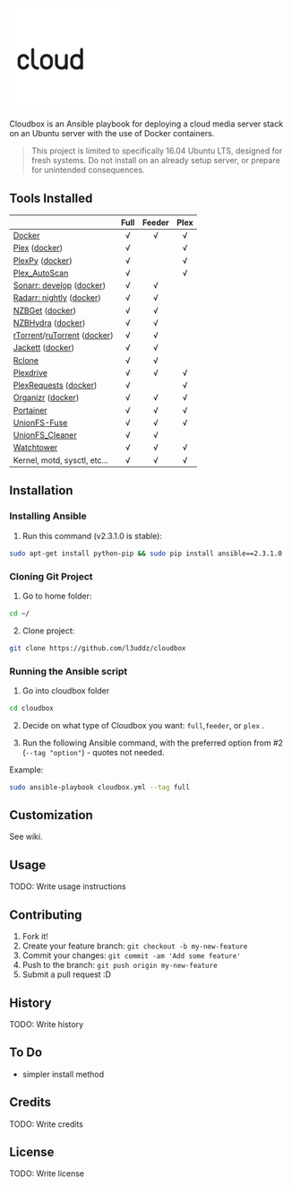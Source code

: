 <img src="cloudbox-animated.gif" loop=infinite width="200" alt="Cloudbox">

Cloudbox is an Ansible playbook for deploying a cloud media server stack on an Ubuntu server with the use of Docker containers.

>This project is limited to specifically 16.04 Ubuntu LTS, designed for fresh systems. Do not install on an already setup server, or prepare for unintended consequences.


## Tools Installed


|                                                                 | Full | Feeder | Plex |
|:--------------------------------------------------------------- |:----:|:------:|:----:|
| [Docker][627bd283]                                              |  √   |   √    |  √   |
| [Plex][10952c53] ([docker][d369f92b])                           |  √   |        |  √   |
| [PlexPy][363c0adc] ([docker][cda70c13])                         |  √   |        |  √   |
| [Plex_AutoScan][96e27fd1]                                       |  √   |        |  √   |
| [Sonarr: develop][8ae81bb6] ([docker][fa005e4a])                         |  √   |   √    |      |
| [Radarr: nightly][8211f62c] ([docker][5f7edfff])                         |  √   |   √    |      |
| [NZBGet][2e2bad08] ([docker][a9b9645e])                         |  √   |   √    |      |
| [NZBHydra][a0cc8c46] ([docker][50ba3cbb])                       |  √   |   √    |      |
| [rTorrent][512b104c]/[ruTorrent][8d6ce857] ([docker][344a7c4b]) |  √   |   √    |      |
| [Jackett][1caa43a0] ([docker][cab1a251])                        |  √   |   √    |      |
| [Rclone][b4cef019]                                              |  √   |   √    |      |
| [Plexdrive][0367302f]                                           |  √   |   √    |  √   |
| [PlexRequests][458fc748] ([docker][0044f8e1])                   |  √   |        |  √   |
| [Organizr][d328b256] ([docker][1e468891])                       |  √   |   √    |  √   |
| [Portainer][726e0b6f]                                           |  √   |   √    |  √   |
| [UnionFS-Fuse][6e8f308f]                                        |  √   |   √    |  √   |
| [UnionFS_Cleaner][f20acc3e]                                     |  √   |   √    |      |
| [Watchtower][a98faaaf]                                          |  √   |   √    |  √   |
| Kernel, motd, sysctl, etc...                                    |  √   |   √    |  √   |

  [627bd283]: https://www.docker.com "Docker"
  [10952c53]: https://www.plex.tv "Plex"
  [d369f92b]: https://github.com/plexinc/pms-docker "Official Docker container for Plex Media Server"
  [363c0adc]: https://github.com/JonnyWong16/plexpy "PlexPy"
  [cda70c13]: https://github.com/linuxserver/docker-plexpy "linuxserver/plexpy"
  [96e27fd1]: https://github.com/l3uddz/plex_autoscan "Plex_AutoScan"
  [8ae81bb6]: https://sonarr.tv "Sonarr"
  [fa005e4a]: https://github.com/linuxserver/docker-sonarr "linuxserver/sonarr"
  [8211f62c]: https://radarr.video "Radarr"
  [5f7edfff]: https://github.com/hotio/docker-radarr "hotio/radarr"
  [2e2bad08]: https://nzbget.net "NZBGet"
  [a9b9645e]: https://github.com/linuxserver/docker-nzbget "linuxserver/nzbget"
  [a0cc8c46]: https://github.com/theotherp/nzbhydra "NZBHydra"
  [50ba3cbb]: https://github.com/linuxserver/docker-hydra "linuxserver/hydra"
  [512b104c]: https://github.com/rakshasa/rtorrent/wiki "rTorrent"
  [8d6ce857]: https://github.com/Novik/ruTorrent "ruTorrent"
  [344a7c4b]: https://github.com/linuxserver/docker-rutorrent "linuxserver/rutorrent"
  [1caa43a0]: https://github.com/Jackett/Jackett "Jackett"
  [cab1a251]: https://github.com/linuxserver/docker-jackett "linuxserver/jackett"
  [b4cef019]: https://rclone.org "Rclone"
  [0367302f]: https://github.com/dweidenfeld/plexdrive "Plexdrive"
  [6e8f308f]: http://manpages.ubuntu.com/manpages/zesty/man8/unionfs.8.html "UnionFS-Fuse"
  [f20acc3e]: https://github.com/l3uddz/unionfs_cleaner "UnionFS_Cleaner"
  [a98faaaf]: https://github.com/v2tec/watchtower "Watchtower"
  [458fc748]: https://github.com/lokenx/plexrequests-meteor "PlexRequests"
  [0044f8e1]: https://github.com/linuxserver/docker-plexrequests "linuxserver/plexrequests"
  [d328b256]: https://github.com/causefx/Organizr "Organizr"
  [1e468891]: https://github.com/linuxserver/docker-organizr "lsiocommunity/organizr"
  [726e0b6f]: https://portainer.io "Portainer"



## Installation

### Installing Ansible

1. Run this command (v2.3.1.0 is stable):
```bash
sudo apt-get install python-pip && sudo pip install ansible==2.3.1.0

```

### Cloning Git Project

1. Go to home folder:

  ```bash
  cd ~/
  ```

2. Clone project:

  ```bash
  git clone https://github.com/l3uddz/cloudbox
  ```

### Running the Ansible script

1. Go into cloudbox folder

  ```bash
  cd cloudbox
  ```

2. Decide on what type of Cloudbox you want: `full`,`feeder`, or `plex` .

3. Run the following Ansible command, with the preferred option from #2 (`--tag "option"`) - quotes not needed.

  Example:

  ```bash
  sudo ansible-playbook cloudbox.yml --tag full
  ```

## Customization

See wiki.

## Usage

TODO: Write usage instructions

## Contributing

1. Fork it!
2. Create your feature branch: `git checkout -b my-new-feature`
3. Commit your changes: `git commit -am 'Add some feature'`
4. Push to the branch: `git push origin my-new-feature`
5. Submit a pull request :D

## History

TODO: Write history

## To Do

- simpler install method

## Credits

TODO: Write credits

## License

TODO: Write license
